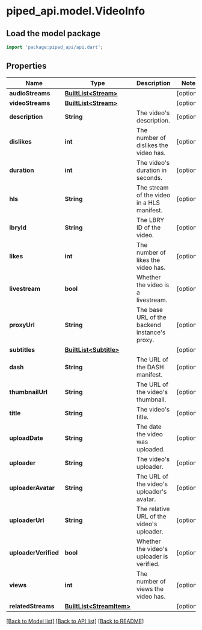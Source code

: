 # piped_api.model.VideoInfo

## Load the model package
```dart
import 'package:piped_api/api.dart';
```

## Properties
Name | Type | Description | Notes
------------ | ------------- | ------------- | -------------
**audioStreams** | [**BuiltList&lt;Stream&gt;**](Stream.md) |  | [optional] 
**videoStreams** | [**BuiltList&lt;Stream&gt;**](Stream.md) |  | [optional] 
**description** | **String** | The video's description. | [optional] 
**dislikes** | **int** | The number of dislikes the video has. | [optional] 
**duration** | **int** | The video's duration in seconds. | [optional] 
**hls** | **String** | The stream of the video in a HLS manifest. | [optional] 
**lbryId** | **String** | The LBRY ID of the video. | [optional] 
**likes** | **int** | The number of likes the video has. | [optional] 
**livestream** | **bool** | Whether the video is a livestream. | [optional] 
**proxyUrl** | **String** | The base URL of the backend instance's proxy. | [optional] 
**subtitles** | [**BuiltList&lt;Subtitle&gt;**](Subtitle.md) |  | [optional] 
**dash** | **String** | The URL of the DASH manifest. | [optional] 
**thumbnailUrl** | **String** | The URL of the video's thumbnail. | [optional] 
**title** | **String** | The video's title. | [optional] 
**uploadDate** | **String** | The date the video was uploaded. | [optional] 
**uploader** | **String** | The video's uploader. | [optional] 
**uploaderAvatar** | **String** | The URL of the video's uploader's avatar. | [optional] 
**uploaderUrl** | **String** | The relative URL of the video's uploader. | [optional] 
**uploaderVerified** | **bool** | Whether the video's uploader is verified. | [optional] 
**views** | **int** | The number of views the video has. | [optional] 
**relatedStreams** | [**BuiltList&lt;StreamItem&gt;**](StreamItem.md) |  | [optional] 

[[Back to Model list]](../README.md#documentation-for-models) [[Back to API list]](../README.md#documentation-for-api-endpoints) [[Back to README]](../README.md)


